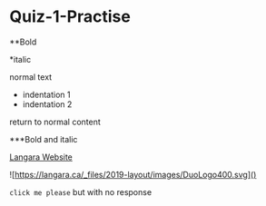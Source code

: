 # Quiz-1-Practise

**Bold

*italic

normal text

- indentation 1
- indentation 2

return to normal content

***Bold and italic

[Langara Website](https://langara.ca/)

![https://langara.ca/_files/2019-layout/images/DuoLogo400.svg]()

``click me please``
but with no response
